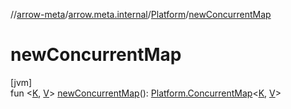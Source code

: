 //[arrow-meta](../../../index.md)/[arrow.meta.internal](../index.md)/[Platform](index.md)/[newConcurrentMap](new-concurrent-map.md)

# newConcurrentMap

[jvm]\
fun &lt;[K](new-concurrent-map.md), [V](new-concurrent-map.md)&gt; [newConcurrentMap](new-concurrent-map.md)(): [Platform.ConcurrentMap](-concurrent-map/index.md)&lt;[K](new-concurrent-map.md), [V](new-concurrent-map.md)&gt;
